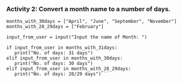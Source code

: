 ### Activity 2: Convert a month name to a number of days.

```months_with_31days = ["January", "March", "May", "July", "August", "October", "December"]
months_with_30days = ["April", "June", "September", "November"]
months_with_28_29days = ["February"]

input_from_user = input("Input the name of Month: ")

if input_from_user in months_with_31days:
   print("No. of days: 31 days")
elif input_from_user in months_with_30days:
   print("No. of days: 30 days")
elif input_from_user in months_with_28_29days:
   print("No. of days: 28/29 days")```
